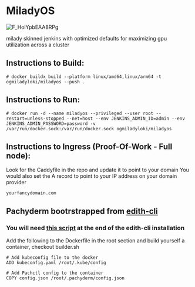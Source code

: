 # MiladyOS

![F_HolYpbEAA8RPg](https://github.com/theycallmeloki/MiladyOS/assets/3431687/b472633c-37f7-4ab2-8b80-abc639a8ea3c)

milady skinned jenkins with optimized defaults for maximizing gpu utilization across a cluster


## Instructions to Build:

```
# docker buildx build --platform linux/amd64,linux/arm64 -t ogmiladyloki/miladyos --push .
```


## Instructions to Run: 
```
# docker run -d --name miladyos --privileged --user root --restart=unless-stopped --net=host --env JENKINS_ADMIN_ID=admin --env JENKINS_ADMIN_PASSWORD=password -v /var/run/docker.sock:/var/run/docker.sock ogmiladyloki/miladyos
```

## Instructions to Ingress (Proof-Of-Work - Full node): 

Look for the Caddyfile in the repo and update it to point to your domain
You would also set the A record to point to your IP address on your domain provider

```
yourfancydomain.com
```

## Pachyderm bootrstrapped from [edith-cli](https://github.com/theycallmeloki/edith-cli)

### You will need [this script](https://gist.github.com/theycallmeloki/aa4df404c3df85c31dac91216e22f678) at the end of the edith-cli installation

Add the following to the Dockerfile in the root section and build yourself a container, checkout builder.sh

```
# Add kubeconfig file to the docker
ADD kubeconfig.yaml /root/.kube/config

# Add Pachctl config to the container
COPY config.json /root/.pachyderm/config.json
```
